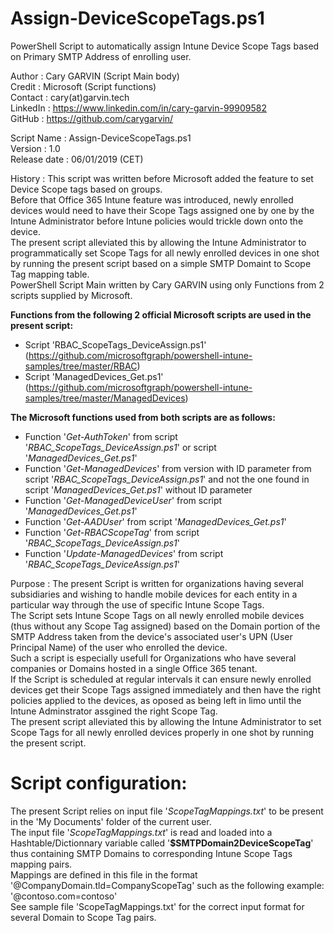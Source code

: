 # Assign-DeviceScopeTags.ps1
PowerShell Script to automatically assign Intune Device Scope Tags based on Primary SMTP Address of enrolling user.

Author       : Cary GARVIN (Script Main body)  
Credit       : Microsoft   (Script functions)  
Contact      : cary(at)garvin.tech  
LinkedIn     : https://www.linkedin.com/in/cary-garvin-99909582  
GitHub       : https://github.com/carygarvin/  


Script Name  : Assign-DeviceScopeTags.ps1  
Version      : 1.0  
Release date : 06/01/2019 (CET)  

History      : This script was written before Microsoft added the feature to set Device Scope tags based on groups.  
               Before that Office 365 Intune feature was introduced, newly enrolled devices would need to have their Scope Tags assigned one by one by the Intune Administrator before Intune policies would trickle down onto the device.  
               The present script alleviated this by allowing the Intune Administrator to programmatically set Scope Tags for all newly enrolled devices in one shot by running the present script based on a simple SMTP Domaint to Scope Tag mapping table.  
               PowerShell Script Main written by Cary GARVIN using only Functions from 2 scripts supplied by Microsoft.  
               
__Functions from the following 2 official Microsoft scripts are used in the present script:__  
* Script 'RBAC_ScopeTags_DeviceAssign.ps1'	(https://github.com/microsoftgraph/powershell-intune-samples/tree/master/RBAC)  
* Script 'ManagedDevices_Get.ps1'		(https://github.com/microsoftgraph/powershell-intune-samples/tree/master/ManagedDevices)  
               
__The Microsoft functions used from both scripts are as follows:__  
* Function '_Get-AuthToken_' from script '_RBAC_ScopeTags_DeviceAssign.ps1_' or script '_ManagedDevices_Get.ps1_'  
* Function '_Get-ManagedDevices_'	from version with ID parameter from script '_RBAC_ScopeTags_DeviceAssign.ps1_' and not the one found in script '_ManagedDevices_Get.ps1_' without ID parameter  
* Function '_Get-ManagedDeviceUser_' from script '_ManagedDevices_Get.ps1_'  
* Function '_Get-AADUser_' from script '_ManagedDevices_Get.ps1_'  
* Function '_Get-RBACScopeTag_' from script '_RBAC_ScopeTags_DeviceAssign.ps1_'  
* Function '_Update-ManagedDevices_' from script '_RBAC_ScopeTags_DeviceAssign.ps1_'  
                 
Purpose      : The present Script is written for organizations having several subsidiaries and wishing to handle mobile devices for each entity in a particular way through the use of specific Intune Scope Tags.  
               The  Script sets Intune Scope Tags on all newly enrolled mobile devices (thus without any Scope Tag assigned) based on the Domain portion of the SMTP Address taken from the device's associated user's UPN (User Principal Name) of the user who enrolled the device.  
               Such a script is especially usefull for Organizations who have several companies or Domains hosted in a single Office 365 tenant.  
               If the Script is scheduled at regular intervals it can ensure newly enrolled devices get their Scope Tags assigned immediately and then have the right policies applied to the devices, as oposed as being left in limo until the Intune Adminstrator assgined the right Scope Tag.  
               The present script alleviated this by allowing the Intune Administrator to set Scope Tags for all newly enrolled devices properly in one shot by running the present script.  

# Script configuration:  
The present Script relies on input file '_ScopeTagMappings.txt_' to be present in the 'My Documents' folder of the current user.  
The input file '_ScopeTagMappings.txt_' is read and loaded into a Hashtable/Dictionnary variable called '**$SMTPDomain2DeviceScopeTag**' thus containing SMTP Domains to corresponding Intune Scope Tags mapping pairs.  
Mappings are defined in this file in the format '@CompanyDomain.tld=CompanyScopeTag' such as the following example:  
                '@contoso.com=contoso'  
See sample file 'ScopeTagMappings.txt' for the correct input format for several Domain to Scope Tag pairs.  
